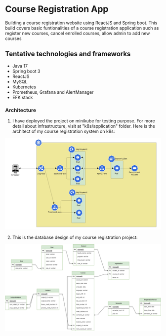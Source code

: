 # Course Registration App

Building a course registration website using ReactJS and Spring boot. This build covers basic funtionalities of a course registration application such as register new courses, cancel enrolled courses, allow admin to add new courses

## Tentative technologies and frameworks
 - Java 17
 - Spring boot 3
 - ReactJS
 - MySQL
 - Kubernetes
 - Prometheus, Grafana and AlertManager
 - EFK stack

### Architecture

1. I have deployed the project on minikube for testing purpose. For more detail about infrastructure, visit at "k8s/application" folder. Here is the architect of my course registration system on k8s:

![Architect Image](images/architect.png)

2. This is the database design of my course registration project:

![Database Image](images/database.png)
